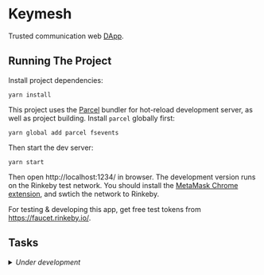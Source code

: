 # Keymesh

Trusted communication web [DApp](https://ethereum.stackexchange.com/questions/383/what-is-a-dapp).

## Running The Project

Install project dependencies:

```
yarn install
```

This project uses the [Parcel](https://github.com/parcel-bundler/parcel) bundler for hot-reload development server, as well as project building. Install `parcel` globally first:

```
yarn global add parcel fsevents
```

Then start the dev server:

```
yarn start
```

Then open http://localhost:1234/ in browser. The development version runs on the Rinkeby test network. You should install the [MetaMask Chrome extension](https://metamask.io/), and swtich the network to Rinkeby.

For testing & developing this app, get free test tokens from https://faucet.rinkeby.io/.

## Tasks

<details>
  <summary><em>Under development</em></summary>

  ### Basic features
  - [ ] Chat
    - [ ] Delete session(s)
    - [ ] Delete (selected) message(s).
    - [ ] Search user by proving
  - [ ] Pre-keys
    - [ ] Auto-upload pre-keys when not sufficient
    - [ ] Force replace pre-keys

  ### Enhancements/features
  - [x] Ethereum network/account detect.
  - [x] Identicon
  - [x] Message sending from same browser
</details>

